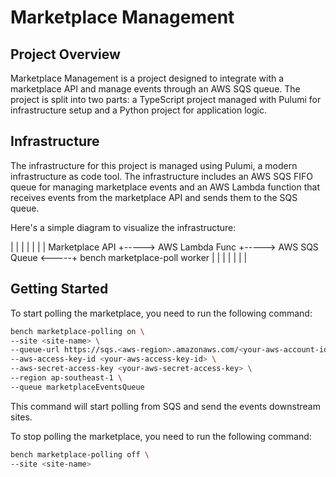 # Marketplace Management

## Project Overview

Marketplace Management is a project designed to integrate with a marketplace API and manage events through an AWS SQS queue. The project is split into two parts: a TypeScript project managed with Pulumi for infrastructure setup and a Python project for application logic.

## Infrastructure

The infrastructure for this project is managed using Pulumi, a modern infrastructure as code tool. The infrastructure includes an AWS SQS FIFO queue for managing marketplace events and an AWS Lambda function that receives events from the marketplace API and sends them to the SQS queue.

Here's a simple diagram to visualize the infrastructure:

| | | | | | | Marketplace API +-----> AWS Lambda Func +-----> AWS SQS Queue <-----+ bench marketplace-poll worker | | | | | | |

## Getting Started

To start polling the marketplace, you need to run the following command:

```bash
bench marketplace-polling on \
--site <site-name> \
--queue-url https://sqs.<aws-region>.amazonaws.com/<your-aws-account-id>/marketplaceEventsQueue.fifo \
--aws-access-key-id <your-aws-access-key-id> \
--aws-secret-access-key <your-aws-secret-access-key> \
--region ap-southeast-1 \
--queue marketplaceEventsQueue
```

This command will start polling from SQS and send the events downstream sites.

To stop polling the marketplace, you need to run the following command:

```bash
bench marketplace-polling off \
--site <site-name>
```
